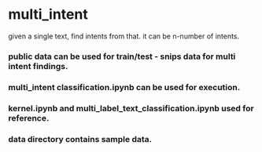 # multi_intent
given a single text, find intents from that. it can be n-number of intents.

### public data can be used for train/test - snips data for multi intent findings.
### multi_intent classification.ipynb can be used for execution.
### kernel.ipynb and multi_label_text_classification.ipynb used for reference.
### data directory contains sample data.